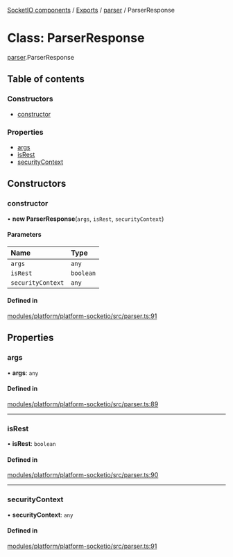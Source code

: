 [SocketIO components](../README.md) / [Exports](../modules.md) / [parser](../modules/parser.md) / ParserResponse

# Class: ParserResponse

[parser](../modules/parser.md).ParserResponse

## Table of contents

### Constructors

- [constructor](#constructor)

### Properties

- [args](#args)
- [isRest](#isrest)
- [securityContext](#securitycontext)

## Constructors

### constructor

• **new ParserResponse**(`args`, `isRest`, `securityContext`)

#### Parameters

| Name | Type |
| :------ | :------ |
| `args` | `any` |
| `isRest` | `boolean` |
| `securityContext` | `any` |

#### Defined in

[modules/platform/platform-socketio/src/parser.ts:91](#L91)

## Properties

### args

• **args**: `any`

#### Defined in

[modules/platform/platform-socketio/src/parser.ts:89](#L89)

___

### isRest

• **isRest**: `boolean`

#### Defined in

[modules/platform/platform-socketio/src/parser.ts:90](#L90)

___

### securityContext

• **securityContext**: `any`

#### Defined in

[modules/platform/platform-socketio/src/parser.ts:91](#L91)
